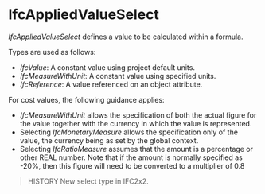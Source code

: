 # IfcAppliedValueSelect

_IfcAppliedValueSelect_ defines a value to be calculated within a formula.
<!-- end of short definition -->


Types are used as follows:

* _IfcValue_: A constant value using project default units.
* _IfcMeasureWithUnit_: A constant value using specified units.
* _IfcReference_: A value referenced on an object attribute.

For cost values, the following guidance applies:

* _IfcMeasureWithUnit_ allows the specification of both the actual figure for the value together with the currency in which the value is represented.
* Selecting _IfcMonetaryMeasure_ allows the specification only of the value, the currency being as set by the global context.
* Selecting _IfcRatioMeasure_ assumes that the amount is a percentage or other REAL number. Note that if the amount is normally specified as -20%, then this figure will need to be converted to a multiplier of 0.8

> HISTORY New select type in IFC2x2.
